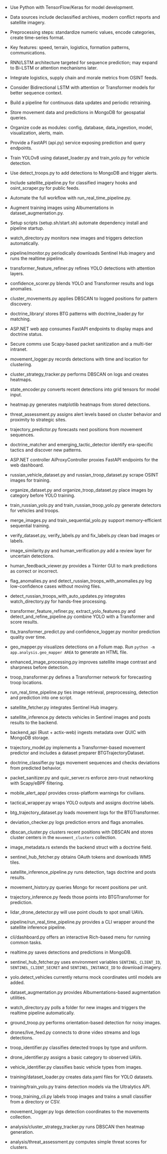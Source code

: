 - Use Python with TensorFlow/Keras for model development.
- Data sources include declassified archives, modern conflict reports and satellite imagery.
- Preprocessing steps: standardize numeric values, encode categories, create time-series format.
- Key features: speed, terrain, logistics, formation patterns, communications.
- RNN/LSTM architecture targeted for sequence prediction; may expand to Bi-LSTM or attention mechanisms later.

- Integrate logistics, supply chain and morale metrics from OSINT feeds.
- Consider Bidirectional LSTM with attention or Transformer models for better sequence context.
- Build a pipeline for continuous data updates and periodic retraining.
- Store movement data and predictions in MongoDB for geospatial queries.
- Organize code as modules: config, database, data_ingestion, model, visualization, alerts, main.
- Provide a FastAPI (api.py) service exposing prediction and query endpoints.
- Train YOLOv8 using dataset_loader.py and train_yolo.py for vehicle detection.
- Use detect_troops.py to add detections to MongoDB and trigger alerts.
- Include satellite_pipeline.py for classified imagery hooks and osint_scraper.py for public feeds.
- Automate the full workflow with run_real_time_pipeline.py.

- Augment training images using Albumentations in dataset_augmentation.py.
- Setup scripts (setup.sh/start.sh) automate dependency install and pipeline startup.
- watch_directory.py monitors new images and triggers detection automatically.
- pipeline/monitor.py periodically downloads Sentinel Hub imagery and runs the realtime pipeline.
- transformer_feature_refiner.py refines YOLO detections with attention layers.
- confidence_scorer.py blends YOLO and Transformer results and logs anomalies.
- cluster_movements.py applies DBSCAN to logged positions for pattern discovery.
- doctrine_library/ stores BTG patterns with doctrine_loader.py for matching.
- ASP.NET web app consumes FastAPI endpoints to display maps and doctrine status.
- Secure comms use Scapy-based packet sanitization and a multi-tier intranet.
- movement_logger.py records detections with time and location for clustering.
- cluster_strategy_tracker.py performs DBSCAN on logs and creates heatmaps.
- state_encoder.py converts recent detections into grid tensors for model input.
- heatmap.py generates matplotlib heatmaps from stored detections.
- threat_assessment.py assigns alert levels based on cluster behavior and proximity to strategic sites.
- trajectory_predictor.py forecasts next positions from movement sequences.
- doctrine_matcher and emerging_tactic_detector identify era-specific tactics and discover new patterns.
- ASP.NET controller AiProxyController proxies FastAPI endpoints for the web dashboard.
- russian_vehicle_dataset.py and russian_troop_dataset.py scrape OSINT images for training.
- organize_dataset.py and organize_troop_dataset.py place images by category before YOLO training.
- train_russian_yolo.py and train_russian_troop_yolo.py generate detectors for vehicles and troops.
- merge_images.py and train_sequential_yolo.py support memory-efficient sequential training.
- verify_dataset.py, verify_labels.py and fix_labels.py clean bad images or labels.
- image_similarity.py and human_verification.py add a review layer for uncertain detections.
- human_feedback_viewer.py provides a Tkinter GUI to mark predictions as correct or incorrect.
- flag_anomalies.py and detect_russian_troops_with_anomalies.py log low-confidence cases without moving files.
- detect_russian_troops_with_auto_updates.py integrates watch_directory.py for hands-free processing.
- transformer_feature_refiner.py, extract_yolo_features.py and detect_and_refine_pipeline.py combine YOLO with a Transformer and score results.
- tta_transformer_predict.py and confidence_logger.py monitor prediction quality over time.
- geo_mapper.py visualizes detections on a Folium map. Run `python -m app.analysis.geo_mapper AREA` to generate an HTML file.

- enhanced_image_processing.py improves satellite image contrast and sharpness before detection.
- troop_transformer.py defines a Transformer network for forecasting troop locations.
- run_real_time_pipeline.py ties image retrieval, preprocessing, detection and prediction into one script.
- satellite_fetcher.py integrates Sentinel Hub imagery.
- satellite_inference.py detects vehicles in Sentinel images and posts results to the backend.
- backend_api (Rust + actix-web) ingests metadata over QUIC with MongoDB storage.
- trajectory_model.py implements a Transformer-based movement predictor and includes a dataset preparer BTGTrajectoryDataset.
- doctrine_classifier.py tags movement sequences and checks deviations from predicted behavior.
- packet_sanitizer.py and quic_server.rs enforce zero-trust networking with Scapy/eBPF filtering.
- mobile_alert_app/ provides cross-platform warnings for civilians.

- tactical_wrapper.py wraps YOLO outputs and assigns doctrine labels.
- btg_trajectory_dataset.py loads movement logs for the BTGTransformer.
- deviation_checker.py logs prediction errors and flags anomalies.
- dbscan_cluster.py clusters recent positions with DBSCAN and stores cluster
  centers in the `movement_clusters` collection.
- image_metadata.rs extends the backend struct with a doctrine field.

- sentinel_hub_fetcher.py obtains OAuth tokens and downloads WMS tiles.
- satellite_inference_pipeline.py runs detection, tags doctrine and posts results.
- movement_history.py queries Mongo for recent positions per unit.
- trajectory_inference.py feeds those points into BTGTransformer for prediction.
- lidar_drone_detector.py will use point clouds to spot small UAVs.
- pipeline/run_real_time_pipeline.py provides a CLI wrapper around the satellite inference pipeline.
- cli/dashboard.py offers an interactive Rich-based menu for running common tasks.
- realtime.py saves detections and predictions in MongoDB.
- sentinel_hub_fetcher.py uses environment variables `SENTINEL_CLIENT_ID`,
  `SENTINEL_CLIENT_SECRET` and `SENTINEL_INSTANCE_ID` to download imagery.
- yolo.detect_vehicles currently returns mock coordinates until models are added.
- dataset_augmentation.py provides Albumentations-based augmentation utilities.
- watch_directory.py polls a folder for new images and triggers the realtime
  pipeline automatically.
- ground_troop.py performs orientation-based detection for noisy images.
- drones/live_feed.py connects to drone video streams and logs detections.
- troop_identifier.py classifies detected troops by type and uniform.
- drone_identifier.py assigns a basic category to observed UAVs.
- vehicle_identifier.py classifies basic vehicle types from images.
- training/dataset_loader.py creates data.yaml files for YOLO datasets.
- training/train_yolo.py trains detection models via the Ultralytics API.
- troop_training_cli.py labels troop images and trains a small classifier from a directory or CSV.
- movement_logger.py logs detection coordinates to the movements collection.
- analysis/cluster_strategy_tracker.py runs DBSCAN then heatmap generation.
- analysis/threat_assessment.py computes simple threat scores for clusters.
